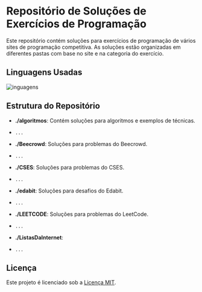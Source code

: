 # Repositório de Soluções de Exercícios de Programação

Este repositório contém soluções para exercícios de programação de vários sites de programação competitiva. As soluções estão organizadas em diferentes pastas com base no site e na categoria do exercício.

## Linguagens Usadas

![inguagens](https://github-readme-stats.vercel.app/api/top-langs/?username=LuisFcarmo&layout=compact)

## Estrutura do Repositório

- **./algoritmos**: Contém soluções para algoritmos e exemplos de técnicas.
-     ...
- **./Beecrowd**: Soluções para problemas do Beecrowd.
-     ...
- **./CSES**: Soluções para problemas do CSES.
-     ...
- **./edabit**: Soluções para desafios do Edabit.
-     ...
- **./LEETCODE**: Soluções para problemas do LeetCode.
-     ...
- **./ListasDaInternet**:
-     ...
## Licença

Este projeto é licenciado sob a [Licença MIT](LICENSE).

